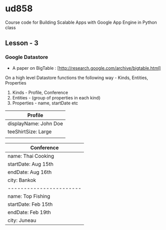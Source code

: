 ud858
=====

Course code for Building Scalable Apps with Google App Engine in Python class

## Lesson - 3
### Google Datastore
* A paper on BigTable : [http://research.google.com/archive/bigtable.html]

On a high level Datastore functions the following way - Kinds, Entities, Properties


1. Kinds - Profile, Conference
2. Entities - (group of properties in each kind)
3. Properties - name, startDate etc


| Profile                    |
| -------------              |
| displayName: John Doe      |
| teeShirtSize: Large        |
|                            |


| Conference              |
| -------------           |
| name: Thai Cooking      |
| startDate: Aug 15th     |
| endDate: Aug 16th       |
| city: Bankok            |
| ----------------------- |
| name: Top Fishing       |
| startDate: Feb 15th     |
| endDate: Feb 19th       |
| city: Juneau            |